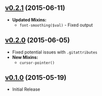 ## [v0.2.1](https://github.com/bsara/scss-commons/tree/v0.2.1) (2015-06-11)

* **Updated Mixins:**
    * `font-smoothing($val)` - Fixed output


## [v0.2.0](https://github.com/bsara/scss-commons/tree/v0.2.0) (2015-06-05)

* Fixed potential issues with `.gitattributes`
* **New Mixins:**
    * `cursor-pointer()`


## [v0.1.0](https://github.com/bsara/scss-commons/tree/v0.1.0) (2015-05-19)

* Initial Release
